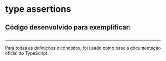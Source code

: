 # type assertions



## Código desenvolvido para exemplificar:

~~~typescript

~~~

---
Para todas as definições e conceitos, foi usado como base a documentação oficial do TypeScript.
